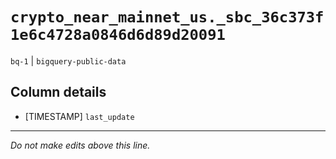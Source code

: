 # `crypto_near_mainnet_us._sbc_36c373f1e6c4728a0846d6d89d20091`
`bq-1` | `bigquery-public-data`

## Column details
* [TIMESTAMP] `last_update`

-------------------------------------------------------------------------------
*Do not make edits above this line.*
